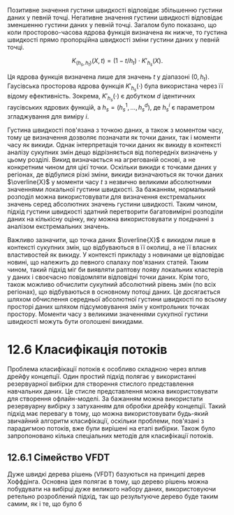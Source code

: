 Позитивне значення густини швидкості відповідає збільшенню густини даних у певній точці. Негативне значення густини швидкості відповідає зменшенню густини даних у певній точці. Загалом було показано, що коли просторово-часова ядрова функція визначена як нижче, то густина швидкості прямо пропорційна швидкості зміни густини даних у певній точці.

$$
K_{(h_s,h_t)}(X,t) = (1 - t/h_t) \cdot K'_{h_s}(X).
$$

Ця ядрова функція визначена лише для значень $t$ у діапазоні $(0, h_t)$. Гаусівська просторова ядрова функція $K'_{h_s}(\cdot)$ була використана через її відому ефективність. Зокрема, $K'_{h_s}(\cdot)$ є добутком $d$ ідентичних гаусівських ядрових функцій, а $h_s = (h_s^1, \ldots, h_s^d)$, де $h_s^i$ є параметром згладжування для виміру $i$.

Густина швидкості пов'язана з точкою даних, а також з моментом часу, тому це визначення дозволяє позначати як точки даних, так і моменти часу як викиди. Однак інтерпретація точки даних як викиду в контексті аналізу сукупних змін дещо відрізняється від попередніх визначень у цьому розділі. Викид визначається на агрегованій основі, а не конкретним чином для цієї точки. Оскільки викиди є точками даних у регіонах, де відбулися різкі зміни, викиди визначаються як точки даних $\overline{X}$ у моменти часу $t$ з незвично великими абсолютними значеннями локальної густини швидкості. За бажанням, нормальний розподіл можна використовувати для визначення екстремальних значень серед абсолютних значень густини швидкості. Таким чином, підхід густини швидкості здатний перетворити багатовимірні розподіли даних на кількісну оцінку, яку можна використовувати у поєднанні з аналізом екстремальних значень.

Важливо зазначити, що точка даних $\overline{X}$ є викидом лише в контексті сукупних змін, що відбуваються в її околиці, а не її власних властивостей як викиду. У контексті прикладу з новинами це відповідає новині, що належить до певного спалаху пов'язаних статей. Таким чином, такий підхід міг би виявляти раптову появу локальних кластерів у даних і своєчасно повідомляти відповідні точки даних. Крім того, також можливо обчислити сукупний абсолютний рівень змін (по всіх регіонах), що відбуваються в основному потоці даних. Це досягається шляхом обчислення середньої абсолютної густини швидкості по всьому просторі даних шляхом підсумовування змін у контрольних точках простору. Моменти часу з великими значеннями сукупної густини швидкості можуть бути оголошені викидами.

# 12.6 Класифікація потоків

Проблема класифікації потоків є особливо складною через вплив дрейфу концепції. Один простий підхід полягає у використанні резервуарної вибірки для створення стислого представлення навчальних даних. Це стисле представлення можна використовувати для створення офлайн-моделі. За бажанням можна використати резервуарну вибірку з затуханням для обробки дрейфу концепції. Такий підхід має перевагу в тому, що можна використовувати будь-який звичайний алгоритм класифікації, оскільки проблеми, пов'язані з парадигмою потоків, вже були вирішені на етапі вибірки. Також було запропоновано кілька спеціальних методів для класифікації потоків.

## 12.6.1 Сімейство VFDT

Дуже швидкі дерева рішень (VFDT) базуються на принципі дерев Хоффдінга. Основна ідея полягає в тому, що дерево рішень можна побудувати на вибірці дуже великого набору даних, використовуючи ретельно розроблений підхід, так що результуюче дерево буде таким самим, як і те, що було б